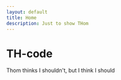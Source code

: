 ```yaml
---
layout: default
title: Home
description: Just to show THom
---
```


# TH-code

Thom thinks I shouldn't, but I think I should
